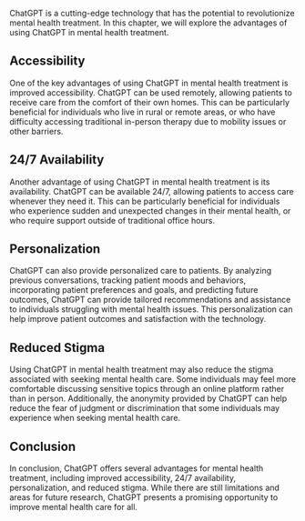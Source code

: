 

ChatGPT is a cutting-edge technology that has the potential to revolutionize mental health treatment. In this chapter, we will explore the advantages of using ChatGPT in mental health treatment.

Accessibility
-------------

One of the key advantages of using ChatGPT in mental health treatment is improved accessibility. ChatGPT can be used remotely, allowing patients to receive care from the comfort of their own homes. This can be particularly beneficial for individuals who live in rural or remote areas, or who have difficulty accessing traditional in-person therapy due to mobility issues or other barriers.

24/7 Availability
-----------------

Another advantage of using ChatGPT in mental health treatment is its availability. ChatGPT can be available 24/7, allowing patients to access care whenever they need it. This can be particularly beneficial for individuals who experience sudden and unexpected changes in their mental health, or who require support outside of traditional office hours.

Personalization
---------------

ChatGPT can also provide personalized care to patients. By analyzing previous conversations, tracking patient moods and behaviors, incorporating patient preferences and goals, and predicting future outcomes, ChatGPT can provide tailored recommendations and assistance to individuals struggling with mental health issues. This personalization can help improve patient outcomes and satisfaction with the technology.

Reduced Stigma
--------------

Using ChatGPT in mental health treatment may also reduce the stigma associated with seeking mental health care. Some individuals may feel more comfortable discussing sensitive topics through an online platform rather than in person. Additionally, the anonymity provided by ChatGPT can help reduce the fear of judgment or discrimination that some individuals may experience when seeking mental health care.

Conclusion
----------

In conclusion, ChatGPT offers several advantages for mental health treatment, including improved accessibility, 24/7 availability, personalization, and reduced stigma. While there are still limitations and areas for future research, ChatGPT presents a promising opportunity to improve mental health care for all.
